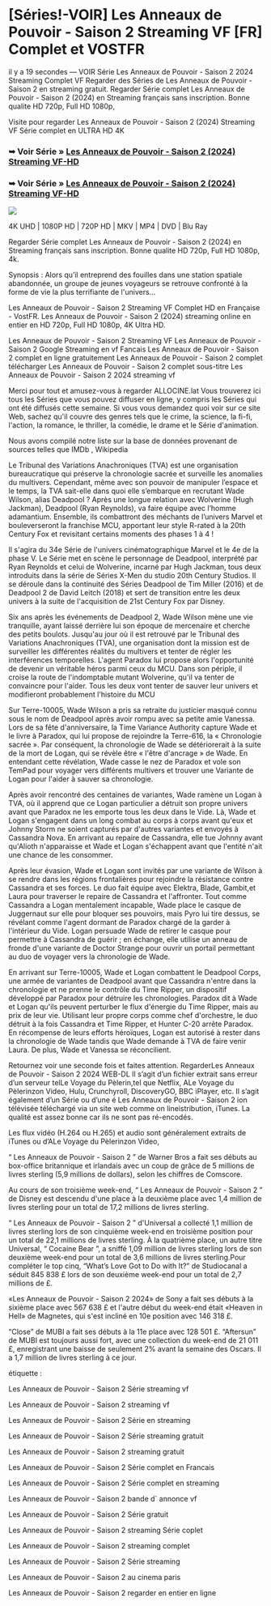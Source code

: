 # [Séries!-VOIR] Les Anneaux de Pouvoir - Saison 2 Streaming VF [FR] Complet et VOSTFR

il y a 19 secondes — VOIR Série Les Anneaux de Pouvoir - Saison 2 2024 Streaming Complet VF Regarder des Séries de Les Anneaux de Pouvoir - Saison 2 en streaming gratuit. Regarder Série complet Les Anneaux de Pouvoir - Saison 2 (2024) en Streaming français sans inscription. Bonne qualite HD 720p, Full HD 1080p,

Visite pour regarder Les Anneaux de Pouvoir - Saison 2 (2024) Streaming VF Série complet en ULTRA HD 4K

### ➥ Voir Série » [Les Anneaux de Pouvoir - Saison 2 (2024) Streaming VF-HD](https://t.co/nPuf0gYgqp)

### ➥ Voir Série » [Les Anneaux de Pouvoir - Saison 2 (2024) Streaming VF-HD](https://t.co/nPuf0gYgqp)

<p dir="auto"><a href="https://t.co/nPuf0gYgqp" title="BLURAY" rel="nofollow"><img src="https://i.imgur.com/jhNGoEt.gif" style="max-width: 100%;"></a></p>

4K UHD | 1080P HD | 720P HD | MKV | MP4 | DVD | Blu Ray

Regarder Série complet Les Anneaux de Pouvoir - Saison 2 (2024) en Streaming français sans inscription. Bonne qualite HD 720p, Full HD 1080p, 4k.

Synopsis : Alors qu’il entreprend des fouilles dans une station spatiale abandonnée, un groupe de jeunes voyageurs se retrouve confronté à la forme de vie la plus terrifiante de l'univers…

Les Anneaux de Pouvoir - Saison 2 Streaming VF Complet HD en Française - VostFR. Les Anneaux de Pouvoir - Saison 2 (2024) streaming online en entier en HD 720p, Full HD 1080p, 4K Ultra HD.

Les Anneaux de Pouvoir - Saison 2 Streaming VF
Les Anneaux de Pouvoir - Saison 2 Google Streaming en vf Fancais
Les Anneaux de Pouvoir - Saison 2 complet en ligne gratuitement
Les Anneaux de Pouvoir - Saison 2 complet télécharger
Les Anneaux de Pouvoir - Saison 2 complet sous-titre
Les Anneaux de Pouvoir - Saison 2 2024 streaming vf

Merci pour tout et amusez-vous à regarder ALLOCINE.lat
Vous trouverez ici tous les Séries que vous pouvez diffuser en ligne, y compris les Séries qui ont été diffusés cette semaine. Si vous vous demandez quoi voir sur ce site Web, sachez qu'il couvre des genres tels que le crime, la science, la fi-fi, l'action, la romance, le thriller, la comédie, le drame et le Série d'animation.

Nous avons compilé notre liste sur la base de données provenant de sources telles que IMDb , Wikipedia

Le Tribunal des Variations Anachroniques (TVA) est une organisation bureaucratique qui préserve la chronologie sacrée et surveille les anomalies du multivers. Cependant, même avec son pouvoir de manipuler l’espace et le temps, la TVA sait-elle dans quoi elle s’embarque en recrutant Wade Wilson, alias Deadpool ? Après une longue relation avec Wolverine (Hugh Jackman), Deadpool (Ryan Reynolds), va faire équipe avec l’homme adamantium. Ensemble, ils combattront des méchants de l’univers Marvel et bouleverseront la franchise MCU, apportant leur style R-rated à la 20th Century Fox et revisitant certains moments des phases 1 à 4 !

Il s'agira du 34e Série de l'univers cinématographique Marvel et le 4e de la phase V. Le Série met en scène le personnage de Deadpool, interprété par Ryan Reynolds et celui de Wolverine, incarné par Hugh Jackman, tous deux introduits dans la série de Séries X-Men du studio 20th Century Studios. Il se déroule dans la continuité des Séries Deadpool de Tim Miller (2016) et de Deadpool 2 de David Leitch (2018) et sert de transition entre les deux univers à la suite de l'acquisition de 21st Century Fox par Disney.

Six ans après les événements de Deadpool 2, Wade Wilson mène une vie tranquille, ayant laissé derrière lui son époque de mercenaire et cherche des petits boulots. Jusqu'au jour où il est retrouvé par le Tribunal des Variations Anachroniques (TVA), une organisation dont la mission est de surveiller les différentes réalités du multivers et tenter de régler les interférences temporelles. L'agent Paradox lui propose alors l'opportunité de devenir un véritable héros parmi ceux du MCU. Dans son périple, il croise la route de l'indomptable mutant Wolverine, qu'il va tenter de convaincre pour l'aider. Tous les deux vont tenter de sauver leur univers et modifieront probablement l'histoire du MCU

Sur Terre-10005, Wade Wilson a pris sa retraite du justicier masqué connu sous le nom de Deadpool après avoir rompu avec sa petite amie Vanessa. Lors de sa fête d'anniversaire, la Time Variance Authority capture Wade et le livre à Paradox, qui lui propose de rejoindre la Terre-616, la « Chronologie sacrée ». Par conséquent, la chronologie de Wade se détériorerait à la suite de la mort de Logan, qui se révèle être « l'être d'ancrage » de Wade. En entendant cette révélation, Wade casse le nez de Paradox et vole son TemPad pour voyager vers différents multivers et trouver une Variante de Logan pour l'aider à sauver sa chronologie.

Après avoir rencontré des centaines de variantes, Wade ramène un Logan à TVA, où il apprend que ce Logan particulier a détruit son propre univers avant que Paradox ne les emporte tous les deux dans le Vide. Là, Wade et Logan s'engagent dans un long combat au corps à corps avant qu'eux et Johnny Storm ne soient capturés par d'autres variantes et envoyés à Cassandra Nova. En arrivant au repaire de Cassandra, elle tue Johnny avant qu'Alioth n'apparaisse et Wade et Logan s'échappent avant que l'entité n'ait une chance de les consommer.

Après leur évasion, Wade et Logan sont invités par une variante de Wilson à se rendre dans les régions frontalières pour rejoindre la résistance contre Cassandra et ses forces. Le duo fait équipe avec Elektra, Blade, Gambit,et Laura pour traverser le repaire de Cassandra et l'affronter. Tout comme Cassandra a Logan mentalement incapable, Wade place le casque de Juggernaut sur elle pour bloquer ses pouvoirs, mais Pyro lui tire dessus, se révélant comme l'agent dormant de Paradox chargé de la garder à l'intérieur du Vide. Logan persuade Wade de retirer le casque pour permettre à Cassandra de guérir ; en échange, elle utilise un anneau de fronde d'une variante de Doctor Strange pour ouvrir un portail permettant au duo de voyager vers la chronologie de Wade.

En arrivant sur Terre-10005, Wade et Logan combattent le Deadpool Corps, une armée de variantes de Deadpool avant que Cassandra n'entre dans la chronologie et ne prenne le contrôle du Time Ripper, un dispositif développé par Paradox pour détruire les chronologies. Paradox dit à Wade et Logan qu'ils peuvent perturber le flux d'énergie du Time Ripper, mais au prix de leur vie. Utilisant leur propre corps comme chef d'orchestre, le duo détruit à la fois Cassandra et Time Ripper, et Hunter C-20 arrête Paradox. En récompense de leurs efforts héroïques, Logan est autorisé à rester dans la chronologie de Wade tandis que Wade demande à TVA de faire venir Laura. De plus, Wade et Vanessa se réconcilient.

Retournez voir une seconde fois et faites attention. RegarderLes Anneaux de Pouvoir - Saison 2 2024 WEB-DL Il s’agit d’un fichier extrait sans erreur d’un serveur telLe Voyage du Pèlerin,tel que Netflix, ALe Voyage du Pèlerinzon Video, Hulu, Crunchyroll, DiscoveryGO, BBC iPlayer, etc. Il s’agit également d’un Série ou d’une é Les Anneaux de Pouvoir - Saison 2 ion télévisée téléchargé via un site web comme on lineistribution, iTunes. La qualité est assez bonne car ils ne sont pas ré-encodés.

Les flux vidéo (H.264 ou H.265) et audio sont généralement extraits de iTunes ou d’ALe Voyage du Pèlerinzon Video,

“ Les Anneaux de Pouvoir - Saison 2 ” de Warner Bros a fait ses débuts au box-office britannique et irlandais avec un coup de grâce de 5 millions de livres sterling (5,9 millions de dollars), selon les chiffres de Comscore.

Au cours de son troisième week-end, “ Les Anneaux de Pouvoir - Saison 2 ” de Disney est descendu d'une place à la deuxième place avec 1,4 million de livres sterling pour un total de 17,2 millions de livres sterling.

“ Les Anneaux de Pouvoir - Saison 2 ” d'Universal a collecté 1,1 million de livres sterling lors de son cinquième week-end en troisième position pour un total de 22,1 millions de livres sterling. À la quatrième place, un autre titre Universal, “ Cocaine Bear ”, a sniffé 1,09 million de livres sterling lors de son deuxième week-end pour un total de 3,6 millions de livres sterling.Pour compléter le top cinq, “What’s Love Got to Do with It?” de Studiocanal a séduit 845 838 £ lors de son deuxième week-end pour un total de 2,7 millions de £.

«Les Anneaux de Pouvoir - Saison 2 2024» de Sony a fait ses débuts à la sixième place avec 567 638 £ et l'autre début du week-end était «Heaven in Hell» de Magnetes, qui s'est incliné en 10e position avec 146 318 £.

“Close” de MUBI a fait ses débuts à la 11e place avec 128 501 £. “Aftersun” de MUBI est toujours aussi fort, avec une collection du week-end de 21 011 £, enregistrant une baisse de seulement 2% avant la semaine des Oscars. Il a 1,7 million de livres sterling à ce jour.

étiquette :

Les Anneaux de Pouvoir - Saison 2 Série streaming vf

Les Anneaux de Pouvoir - Saison 2 streaming vf

Les Anneaux de Pouvoir - Saison 2 Série en streaming

Les Anneaux de Pouvoir - Saison 2 Série streaming gratuit

Les Anneaux de Pouvoir - Saison 2 streaming gratuit

Les Anneaux de Pouvoir - Saison 2 Série complet en Francais

Les Anneaux de Pouvoir - Saison 2 Série complet en streaming

Les Anneaux de Pouvoir - Saison 2 bande d` annonce vf

Les Anneaux de Pouvoir - Saison 2 Série gratuit

Les Anneaux de Pouvoir - Saison 2 streaming Série coplet

Les Anneaux de Pouvoir - Saison 2 streaming complet

Les Anneaux de Pouvoir - Saison 2 Série streaming

Les Anneaux de Pouvoir - Saison 2 au cinema paris

Les Anneaux de Pouvoir - Saison 2 regarder en entier en ligne
